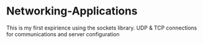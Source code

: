# Networking-Applications
This is my first expirience using the sockets library. UDP &amp; TCP connections for communications and server configuration
